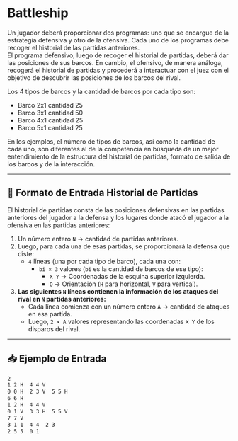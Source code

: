 # Battleship

Un jugador deberá proporcionar dos programas: uno que se encargue de la estrategia defensiva y otro de la ofensiva. Cada uno de los programas debe recoger el historial de las partidas anteriores.  
El programa defensivo, luego de recoger el historial de partidas, deberá dar las posiciones de sus barcos. En cambio, el ofensivo, de manera análoga, recogerá el historial de partidas y procederá a interactuar con el juez con el objetivo de descubrir las posiciones de los barcos del rival.

Los 4 tipos de barcos y la cantidad de barcos por cada tipo son:

- Barco 2x1 cantidad 25  
- Barco 3x1 cantidad 50  
- Barco 4x1 cantidad 25  
- Barco 5x1 cantidad 25  

En los ejemplos, el número de tipos de barcos, así como la cantidad de cada uno, son diferentes al de la competencia en búsqueda de un mejor entendimiento de la estructura del historial de partidas, formato de salida de los barcos y de la interacción.

---

## 📌 Formato de Entrada Historial de Partidas

El historial de partidas consta de las posiciones defensivas en las partidas anteriores del jugador a la defensa y los lugares donde atacó el jugador a la ofensiva en las partidas anteriores:

1. Un número entero `N` → cantidad de partidas anteriores.
2. Luego, para cada una de esas partidas, se proporcionará la defensa que diste:
   - `4` líneas (una por cada tipo de barco), cada una con:
     - `bi × 3` valores (`bi` es la cantidad de barcos de ese tipo):
       - `X Y` → Coordenadas de la esquina superior izquierda.
       - `O` → Orientación (`H` para horizontal, `V` para vertical).
3. **Las siguientes `N` líneas contienen la información de los ataques del rival en `N` partidas anteriores:**  
   - Cada línea comienza con un número entero `A` → cantidad de ataques en esa partida.  
   - Luego, `2 × A` valores representando las coordenadas `X Y` de los disparos del rival.  

---

## 📥 Ejemplo de Entrada

```txt
2
1 2 H  4 4 V
0 0 H  2 3 V  5 5 H
6 6 H
1 2 H  4 4 V
0 1 V  3 3 H  5 5 V
7 7 V
3 1 1  4 4  2 3
2 5 5  0 1

